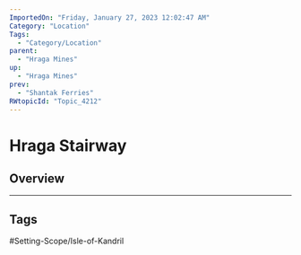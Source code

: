 ```yaml
---
ImportedOn: "Friday, January 27, 2023 12:02:47 AM"
Category: "Location"
Tags:
  - "Category/Location"
parent:
  - "Hraga Mines"
up:
  - "Hraga Mines"
prev:
  - "Shantak Ferries"
RWtopicId: "Topic_4212"
---
```

# Hraga Stairway
## Overview

---
## Tags
#Setting-Scope/Isle-of-Kandril

